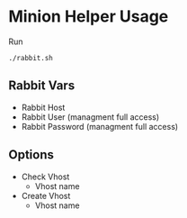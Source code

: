 # Minion Helper Usage

Run

```
./rabbit.sh
```

## Rabbit Vars

- Rabbit Host
- Rabbit User (managment full access)
- Rabbit Password (managment full access)

## Options

- Check Vhost
  - Vhost name
- Create Vhost
  - Vhost name

